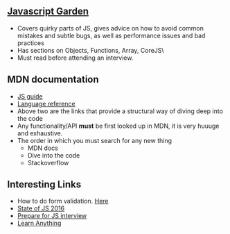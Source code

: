 ## [Javascript Garden](http://bonsaiden.github.io/JavaScript-Garden/)

* Covers quirky parts of JS, gives advice on how to avoid common mistakes and subtle bugs, as well as performance issues and bad practices
* Has sections on Objects, Functions, Array, CoreJS\
* Must read before attending an interview.

## MDN documentation

* [JS guide](https://developer.mozilla.org/en-US/docs/Web/JavaScript/Guide)
* [Language reference](https://developer.mozilla.org/en-US/docs/Web/JavaScript/Reference)
* Above two are the links that provide a structural way of diving deep into the code
* Any functionality/API **must** be first looked up in MDN, it is very huuuge and exhaustive.
* The order in which you must search for any new thing
    * MDN docs
    * Dive into the code
    * Stackoverflow


## Interesting Links

* How to do form validation. [Here](https://css-tricks.com/form-validation-part-1-constraint-validation-html/)
* [State of JS 2016](http://stateofjs.com/2016/introduction/)
* [Prepare for JS interview](https://github.com/adam-s/js-interview-review)
* [Learn Anything](https://codedamn.com/)
